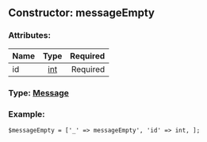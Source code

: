 ## Constructor: messageEmpty  

### Attributes:

| Name     |    Type       | Required |
|----------|:-------------:|---------:|
|id|[int](../types/int.md) | Required|



### Type: [Message](../types/Message.md)


### Example:

```
$messageEmpty = ['_' => messageEmpty', 'id' => int, ];
```